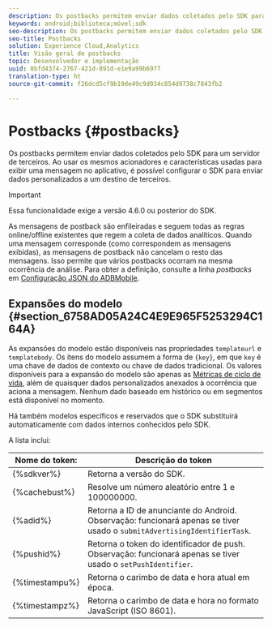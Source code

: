 ```yaml
---
description: Os postbacks permitem enviar dados coletados pelo SDK para um servidor de terceiros. Ao usar os mesmos acionadores e características usadas para exibir uma mensagem no aplicativo, é possível configurar o SDK para enviar dados personalizados a um destino de terceiros.
keywords: android;biblioteca;móvel;sdk
seo-description: Os postbacks permitem enviar dados coletados pelo SDK para um servidor de terceiros. Ao usar os mesmos acionadores e características usadas para exibir uma mensagem no aplicativo, é possível configurar o SDK para enviar dados personalizados a um destino de terceiros.
seo-title: Postbacks
solution: Experience Cloud,Analytics
title: Visão geral de postbacks
topic: Desenvolvedor e implementação
uuid: 8bfd4374-2767-421d-891d-e1e9a99b6977
translation-type: ht
source-git-commit: f26dcd5cf9b19de49c9d034c854d9738c7843fb2

---
```



# Postbacks {#postbacks}

Os postbacks permitem enviar dados coletados pelo SDK para um servidor de terceiros. Ao usar os mesmos acionadores e características usadas para exibir uma mensagem no aplicativo, é possível configurar o SDK para enviar dados personalizados a um destino de terceiros.

>[!IMPORTANT]
>
>Essa funcionalidade exige a versão 4.6.0 ou posterior do SDK.

As mensagens de postback são enfileiradas e seguem todas as regras online/offline existentes que regem a coleta de dados analíticos. Quando uma mensagem corresponde (como correspondem as mensagens exibidas), as mensagens de postback não cancelam o resto das mensagens. Isso permite que vários postbacks ocorram na mesma ocorrência de análise. Para obter a definição, consulte a linha *postbacks* em [Configuração JSON do ADBMobile](/help/android/configuration/json-config/json-config.md).

## Expansões do modelo {#section_6758AD05A24C4E9E965F5253294C164A}

As expansões do modelo estão disponíveis nas propriedades `templateurl` e `templatebody`. Os itens do modelo assumem a forma de `{key}`, em que `key` é uma chave de dados de contexto ou chave de dados tradicional. Os valores disponíveis para a expansão do modelo são apenas as [Métricas de ciclo de vida](/help/android/metrics.md), além de quaisquer dados personalizados anexados à ocorrência que aciona a mensagem. Nenhum dado baseado em histórico ou em segmentos está disponível no momento.

Há também modelos específicos e reservados que o SDK substituirá automaticamente com dados internos conhecidos pelo SDK.

A lista inclui:

| Nome do token: | Descrição do token |
|--- |--- |
| {%sdkver%} | Retorna a versão do SDK. |
| {%cachebust%} | Resolve um número aleatório entre 1 e 100000000. |
| {%adid%} | Retorna a ID de anunciante do Android. Observação: funcionará apenas se tiver usado o `submitAdvertisingIdentifierTask`. |
| {%pushid%} | Retorna o token do identificador de push. Observação: funcionará apenas se tiver usado o `setPushIdentifier`. |
| {%timestampu%} | Retorna o carimbo de data e hora atual em época. |
| {%timestampz%} | Retorna o carimbo de data e hora no formato JavaScript (ISO 8601). |